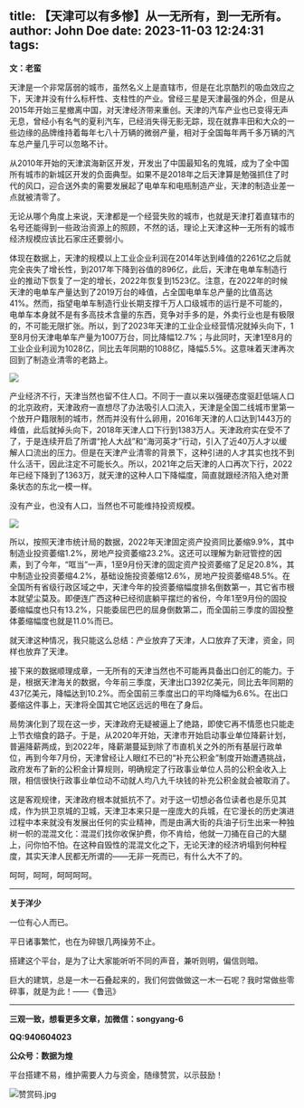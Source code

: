 title: 【天津可以有多惨】从一无所有，到一无所有。
author: John Doe
date: 2023-11-03 12:24:31
tags:
---
**文：老蛮**<!--more-->

天津是一个非常孱弱的城市，虽然名义上是直辖市，但是在北京酷烈的吸血效应之下，天津并没有什么标杆性、支柱性的产业。曾经三星是天津最强的外企，但是从2015年开始三星撤离中国，对天津经济带来重创。天津的汽车产业也已变得无声无息，曾经小有名气的夏利汽车，已经消失得无影无踪，现在就靠丰田和大众的一些边缘的品牌维持着每年七八十万辆的微弱产量，相对于全国每年两千多万辆的汽车总产量几乎可以忽略不计。

从2010年开始的天津滨海新区开发，开发出了中国最知名的鬼城，成为了全中国所有城市的新城区开发的负面典型。如果不是2018年之后天津算是勉强抓住了时代的风口，迎合送外卖的需要发展起了电单车和电瓶制造产业，天津的制造业差一点就被清零了。

无论从哪个角度上来说，天津都是一个经营失败的城市，也就是天津打着直辖市的名号还能得到一些政治资源上的照顾，不然的话，理论上天津这种一无所有的城市经济规模应该比石家庄还要弱小。

体现在数据上，天津的规模以上工业企业利润在2014年达到峰值的2261亿之后就完全丧失了增长性，到2017年下降到谷值的896亿，此后，天津在电单车制造行业的推动下恢复了一定的增长，2022年恢复到1523亿。注意，在2022年的时候天津的电单车产量达到了2019万台的峰值，占全国电单车总产量的比值高达41%。然而，指望电单车制造行业长期支撑千万人口级城市的运行是不可能的，电单车本身就不是有多高技术含量的东西，竞争对手多的是，外卖行业也是有极限的，不可能无限扩张。所以，到了2023年天津的工业企业经营情况就掉头向下，1至8月份天津电单车产量为1007万台，同比降幅12.7%；与此同时，天津1至8月的工业企业利润为1028亿，同比去年同期的1088亿，降幅5.5%。这意味着天津再次回到了制造业清零的老路上。

![](/images/20231102001.png)

产业经济不行，天津当然也留不住人口。不同于一直以来以强硬态度驱赶低端人口的北京政府，天津政府一直想尽了办法吸引人口流入，天津是全国二线城市里第一个放开户籍限制的城市，然而并没有什么卵用，2016年天津的人口达到1443万的峰值，此后就掉头向下，2018年天津人口下行到1383万人。天津政府实在受不了了，于是连续开启了所谓“抢人大战”和“海河英才”行动，引入了近40万人才以缓解人口流出的压力。但是在天津产业清零的背景下，这种引进的人才其实也找不到什么活干，因此注定不可能长久。所以，2021年之后天津的人口再次下行，2022年已经下降到了1363万，就天津的这种人口下降幅度，简直就跟经济陷入绝对萧条状态的东北一模一样。

没有产业，也没有人口，当然也不可能维持投资规模。

![](/images/20231102002.png)

所以，按照天津市统计局的数据，2022年天津固定资产投资同比萎缩9.9%，其中制造业投资萎缩1.2%，房地产投资萎缩23.2%。这还可以理解为新冠管控的因素，到了今年，“哐当”一声，1至9月份天津的固定资产投资萎缩了足足20.8%，其中制造业投资萎缩4.2%，基础设施投资萎缩12.6%，房地产投资萎缩48.5%。在全国所有省级行政区域之中，天津今年的投资萎缩幅度排名倒数第一，其它省市根本就望尘莫及。即便连广西这种已经彻底躺平摆烂的省份，今年1至9月份的固投萎缩幅度也只有13.2%，只能委屈巴巴的屈身倒数第二，而全国前三季度的固投整体萎缩幅度也就是11.0%而已。

就天津这种情况，我只能这么总结：产业放弃了天津，人口放弃了天津，资金，同样也放弃了天津。

接下来的数据顺理成章，一无所有的天津当然也不可能再具备出口创汇的能力。于是，根据天津海关的数据，今年前三季度，天津出口392亿美元，同比去年同期的437亿美元，降幅达到10.2%。而全国前三季度出口的平均降幅为6.6%。在出口萎缩这件事上，天津将全国其它地区远远的甩在了身后。

局势演化到了现在这一步，天津政府无疑被逼上了绝路，即使它再不情愿也只能走上节衣缩食的路子。于是，从2020年开始，天津市开始启动事业单位降薪计划，普遍降薪两成，到2022年，降薪潮蔓延到除了市直机关之外的所有基层行政单位，再到今年7月份，天津曾经让人眼红不已的“补充公积金”制度开始遭遇挑战，政府发布了新的公积金计算规则，明确规定了行政事业单位人员的公积金收入上限，相信很快行政事业单位动不动就人均八九千块钱的补充公积金就会被取消了。

这是客观规律，天津政府根本就抵抗不了。对于这一切想必各位读者也是乐见其成，作为拱卫京城的卫城，天津卫本来只是一座庞大的兵城，在它漫长的历史演进过程中本来就没有发展出任何的实业精神，而是由满大街的兵油子衍生出来一种独树一帜的混混文化：混混们找你收保护费，你不肯给，他就一刀捅在自己的大腿上，问你怕不怕。在这种自毁性的混混文化之下，无论天津的经济坍塌到何种程度，其实天津人民都无所谓的——无非一死而已，有什么大不了的。

呵呵，呵呵，呵呵呵呵。
- - -
**关于洋少**

一位有心人而已。

平日诸事繁忙，也在为碎银几两操劳不止。

搭建这个平台，是为了让大家能听听不同的声音，兼听则明，偏信则暗。

巨大的建筑，总是一木一石叠起来的，我们何尝做做这一木一石呢？我时常做些零碎事，就是为此！——《鲁迅》

---

**三观一致，想看更多文章，加微信：songyang-6**

**QQ:940604023**

**公众号：数据为煌** 

平台搭建不易，维护需要人力与资金，随缘赞赏，以示鼓励！

![赞赏码.jpg](/images/zanshang.jpg)
